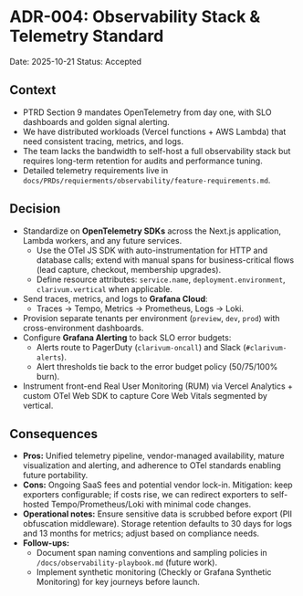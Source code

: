 # ADR-004: Observability Stack & Telemetry Standard
Date: 2025-10-21
Status: Accepted

## Context
- PTRD Section 9 mandates OpenTelemetry from day one, with SLO dashboards and golden signal alerting.
- We have distributed workloads (Vercel functions + AWS Lambda) that need consistent tracing, metrics, and logs.
- The team lacks the bandwidth to self-host a full observability stack but requires long-term retention for audits and performance tuning.
- Detailed telemetry requirements live in `docs/PRDs/requierments/observability/feature-requirements.md`.

## Decision
- Standardize on **OpenTelemetry SDKs** across the Next.js application, Lambda workers, and any future services.
  - Use the OTel JS SDK with auto-instrumentation for HTTP and database calls; extend with manual spans for business-critical flows (lead capture, checkout, membership upgrades).
  - Define resource attributes: `service.name`, `deployment.environment`, `clarivum.vertical` when applicable.
- Send traces, metrics, and logs to **Grafana Cloud**:
  - Traces → Tempo, Metrics → Prometheus, Logs → Loki.
- Provision separate tenants per environment (`preview`, `dev`, `prod`) with cross-environment dashboards.
- Configure **Grafana Alerting** to back SLO error budgets:
  - Alerts route to PagerDuty (`clarivum-oncall`) and Slack (`#clarivum-alerts`).
  - Alert thresholds tie back to the error budget policy (50/75/100% burn).
- Instrument front-end Real User Monitoring (RUM) via Vercel Analytics + custom OTel Web SDK to capture Core Web Vitals segmented by vertical.

## Consequences
- **Pros:** Unified telemetry pipeline, vendor-managed availability, mature visualization and alerting, and adherence to OTel standards enabling future portability.
- **Cons:** Ongoing SaaS fees and potential vendor lock-in. Mitigation: keep exporters configurable; if costs rise, we can redirect exporters to self-hosted Tempo/Prometheus/Loki with minimal code changes.
- **Operational notes:** Ensure sensitive data is scrubbed before export (PII obfuscation middleware). Storage retention defaults to 30 days for logs and 13 months for metrics; adjust based on compliance needs.
- **Follow-ups:**
  - Document span naming conventions and sampling policies in `/docs/observability-playbook.md` (future work).
  - Implement synthetic monitoring (Checkly or Grafana Synthetic Monitoring) for key journeys before launch.
